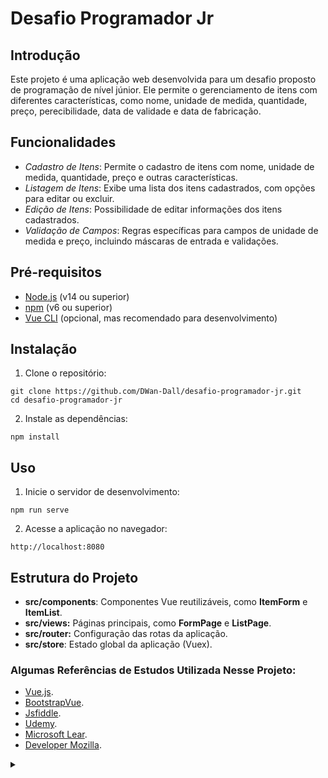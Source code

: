 # Desafio Programador Jr

## Introdução
Este projeto é uma aplicação web desenvolvida para um desafio proposto de programação de nível júnior. Ele permite o gerenciamento de itens com diferentes características, como nome, unidade de medida, quantidade, preço, perecibilidade, data de validade e data de fabricação.

## Funcionalidades
 - *Cadastro de Itens*: Permite o cadastro de itens com nome, unidade de medida, quantidade, preço e outras características.
 - *Listagem de Itens*: Exibe uma lista dos itens cadastrados, com opções para editar ou excluir.
 - *Edição de Itens*: Possibilidade de editar informações dos itens cadastrados.
 - *Validação de Campos*: Regras específicas para campos de unidade de medida e preço, incluindo máscaras de entrada e validações.

## Pré-requisitos
 - [Node.js](https://nodejs.org/pt) (v14 ou superior)
 - [npm](https://www.npmjs.com/) (v6 ou superior)
 - [Vue CLI](https://cli.vuejs.org/) (opcional, mas recomendado para desenvolvimento)

 ## Instalação
 1. Clone o repositório:
```
git clone https://github.com/DWan-Dall/desafio-programador-jr.git
cd desafio-programador-jr
```

2. Instale as dependências:
```
npm install
```

## Uso
1. Inicie o servidor de desenvolvimento:
```
npm run serve
```

2. Acesse a aplicação no navegador:
```
http://localhost:8080
```

## Estrutura do Projeto
 - **src/components**: Componentes Vue reutilizáveis, como **ItemForm** e **ItemList**.
 - **src/views:** Páginas principais, como **FormPage** e **ListPage**.
 - **src/router:** Configuração das rotas da aplicação.
 - **src/store**: Estado global da aplicação (Vuex).

### Algumas Referências de Estudos Utilizada Nesse Projeto:
 - [Vue.js](https://pt.vuejs.org/guide/introduction.html).
 - [BootstrapVue](https://bootstrap-vue.org/).
 - [Jsfiddle](https://jsfiddle.net/).
 - [Udemy](https://www.udemy.com/course/curso-vue-js-vue-samurai-domine-os-conceitos-do-vuejs/).
 - [Microsoft Lear](https://learn.microsoft.com/pt-br/windows/dev-environment/javascript/vue-beginners-tutorial?source=recommendations).
 - [Developer Mozilla](https://developer.mozilla.org/pt-BR/docs/Web/API/Window/localStorage).

<details>

<summary></summary>
**Conclusão/Curiosidades**
    Projeto foi feito em Vue.js devido à empresa já utilizar a ferramenta. 
    Foram necessários 1,5 dias apenas para configurar o ambiente, noites mal dormidas, muita pesquisa e ajuda de algumas plataformas mais inteligentes. 

<div align="right"><a href="https://github.com/DWan-Dall">DWD💜 </a></div>

</details>